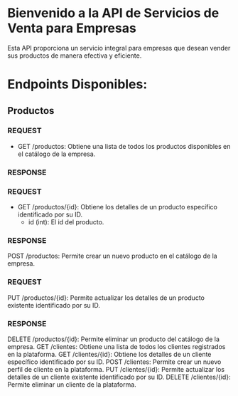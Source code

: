 # Bienvenido a la API de Servicios de Venta para Empresas
Esta API proporciona un servicio integral para empresas que desean vender sus productos de manera efectiva y eficiente. 

# Endpoints Disponibles:

## Productos
### REQUEST
- GET /productos: Obtiene una lista de todos los productos disponibles en el catálogo de la empresa.
### RESPONSE

### REQUEST
- GET /productos/{id}: Obtiene los detalles de un producto específico identificado por su ID.
  - id (int): El id del producto.

### RESPONSE
POST /productos: Permite crear un nuevo producto en el catálogo de la empresa.

### REQUEST
PUT /productos/{id}: Permite actualizar los detalles de un producto existente identificado por su ID.

### RESPONSE
DELETE /productos/{id}: Permite eliminar un producto del catálogo de la empresa.
GET /clientes: Obtiene una lista de todos los clientes registrados en la plataforma.
GET /clientes/{id}: Obtiene los detalles de un cliente específico identificado por su ID.
POST /clientes: Permite crear un nuevo perfil de cliente en la plataforma.
PUT /clientes/{id}: Permite actualizar los detalles de un cliente existente identificado por su ID.
DELETE /clientes/{id}: Permite eliminar un cliente de la plataforma.
